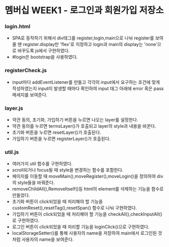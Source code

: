 # 멤버십 WEEK1 - 로그인과 회원가입 저장소

### login.html
- SPA로 동작하기 위해서 div태그를 register,login,main으로 나눠 register를 보여줄 땐 register.display만 'flex'로 지정하고 login과 main의 display는 'none'으로 바꾸도록 js에서 구현하였다.
- #login은 bootstrap을 사용하였다.

### registerCheck.js
- input마다 addEventListener를 만들고 각각의 input에서 요구하는 조건에 맞게 작성하였는지 input이 발생할 때마다 확인하여 input 태그 아래에 error 혹은 pass 메세지를 보여준다.

### layer.js
- 약관 동의, 초기화, 가입하기 버튼을 누르면 나오는 layer를 설정한다.
- 약관 동의를 누르면 termsLayer()가 호출되고 layer의 style과 내용을 바꾼다.
- 초기화 버튼을 누르면 resetLayer()가 호출된다.
- 가입하기 버튼을 누르면 registerLayer()가 호출된다.

### util.js
- 여러가지 util 함수를 구현하였다.
- scroll되거나 focus될 때 style을 변경하는 함수를 포함한다.
- 페이지를 이동할 때 moveMain(),moveRegister(),moveLogin()을 정의하여 div의 style들을 바꿔준다.
- removeChildAll(),RemoveItself()등 html의 element를 삭제하는 기능을 함수로 만들었다.
- 초기화 버튼이 click되었을 때 처리해야 할 기능을 customReset(),resetTag(),resetSpan() 함수로 나눠 구현하였다.
- 가입하기 버튼이 click되었을 때 처리해야 할 기능을 checkAll(),checkInputAll()로 구현하였다.
- 로그인 버튼이 click되었을 때 처리할 기능을 loginClick()으로 구현하였다.
- localStorageSetter()를 통해 사용자의 name을 저장하여 main에서 로그인된 것 처럼 사용자의 name을 보여준다.

